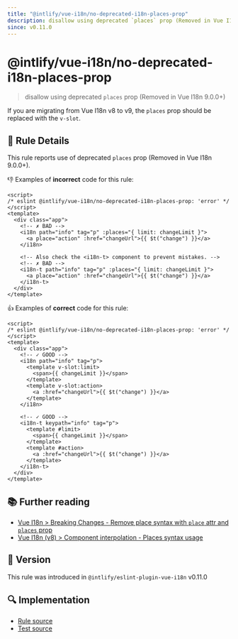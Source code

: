 ```yaml
---
title: "@intlify/vue-i18n/no-deprecated-i18n-places-prop"
description: disallow using deprecated `places` prop (Removed in Vue I18n 9.0.0+)
since: v0.11.0
---
```


# @intlify/vue-i18n/no-deprecated-i18n-places-prop

> disallow using deprecated `places` prop (Removed in Vue I18n 9.0.0+)

If you are migrating from Vue I18n v8 to v9, the `places` prop should be replaced with the `v-slot`.

## :book: Rule Details

This rule reports use of deprecated `places` prop (Removed in Vue I18n 9.0.0+).

:-1: Examples of **incorrect** code for this rule:

<eslint-code-block>

<!-- eslint-skip -->

```vue
<script>
/* eslint @intlify/vue-i18n/no-deprecated-i18n-places-prop: 'error' */
</script>
<template>
  <div class="app">
    <!-- ✗ BAD -->
    <i18n path="info" tag="p" :places="{ limit: changeLimit }">
      <a place="action" :href="changeUrl">{{ $t("change") }}</a>
    </i18n>

    <!-- Also check the <i18n-t> component to prevent mistakes. -->
    <!-- ✗ BAD -->
    <i18n-t path="info" tag="p" :places="{ limit: changeLimit }">
      <a place="action" :href="changeUrl">{{ $t("change") }}</a>
    </i18n-t>
  </div>
</template>
```

</eslint-code-block>

:+1: Examples of **correct** code for this rule:

<eslint-code-block>

<!-- eslint-skip -->

```vue
<script>
/* eslint @intlify/vue-i18n/no-deprecated-i18n-places-prop: 'error' */
</script>
<template>
  <div class="app">
    <!-- ✓ GOOD -->
    <i18n path="info" tag="p">
      <template v-slot:limit>
        <span>{{ changeLimit }}</span>
      </template>
      <template v-slot:action>
        <a :href="changeUrl">{{ $t("change") }}</a>
      </template>
    </i18n>

    <!-- ✓ GOOD -->
    <i18n-t keypath="info" tag="p">
      <template #limit>
        <span>{{ changeLimit }}</span>
      </template>
      <template #action>
        <a :href="changeUrl">{{ $t("change") }}</a>
      </template>
    </i18n-t>
  </div>
</template>
```

</eslint-code-block>

## :books: Further reading

- [Vue I18n > Breaking Changes - Remove place syntax with `place` attr and `places` prop](https://vue-i18n.intlify.dev/guide/migration/breaking.html#remove-place-syntax-with-place-attr-and-places-prop)
- [Vue I18n (v8) > Component interpolation - Places syntax usage](https://kazupon.github.io/vue-i18n/guide/interpolation.html#places-syntax-usage)

## :rocket: Version

This rule was introduced in `@intlify/eslint-plugin-vue-i18n` v0.11.0

## :mag: Implementation

- [Rule source](https://github.com/intlify/eslint-plugin-vue-i18n/blob/master/lib/rules/no-deprecated-i18n-places-prop.ts)
- [Test source](https://github.com/intlify/eslint-plugin-vue-i18n/tree/master/tests/lib/rules/no-deprecated-i18n-places-prop.ts)

